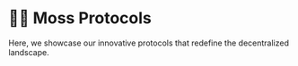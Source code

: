 # 👨‍💻 Moss Protocols

Here, we showcase our innovative protocols that redefine the decentralized landscape.
